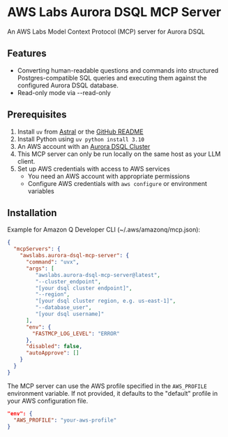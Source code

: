 # AWS Labs Aurora DSQL MCP Server

An AWS Labs Model Context Protocol (MCP) server for Aurora DSQL

## Features

- Converting human-readable questions and commands into structured Postgres-compatible SQL queries and executing them against the configured Aurora DSQL database.
- Read-only mode via --read-only

## Prerequisites

1. Install `uv` from [Astral](https://docs.astral.sh/uv/getting-started/installation/) or the [GitHub README](https://github.com/astral-sh/uv#installation)
2. Install Python using `uv python install 3.10`
3. An AWS account with an [Aurora DSQL Cluster](https://docs.aws.amazon.com/aurora-dsql/latest/userguide/getting-started.html)
4. This MCP server can only be run locally on the same host as your LLM client.
5. Set up AWS credentials with access to AWS services
   - You need an AWS account with appropriate permissions
   - Configure AWS credentials with `aws configure` or environment variables

## Installation

Example for Amazon Q Developer CLI (~/.aws/amazonq/mcp.json):

```json
{
  "mcpServers": {
    "awslabs.aurora-dsql-mcp-server": {
      "command": "uvx",
      "args": [
         "awslabs.aurora-dsql-mcp-server@latest",
         "--cluster_endpoint",
         "[your dsql cluster endpoint]",
         "--region",
         "[your dsql cluster region, e.g. us-east-1]",
         "--database_user",
         "[your dsql username]"
      ],
      "env": {
        "FASTMCP_LOG_LEVEL": "ERROR"
      },
      "disabled": false,
      "autoApprove": []
    }
  }
}
```

The MCP server can use the AWS profile specified in the `AWS_PROFILE` environment variable. If not provided, it defaults to the "default" profile in your AWS configuration file.

```json
"env": {
  "AWS_PROFILE": "your-aws-profile"
}
```
